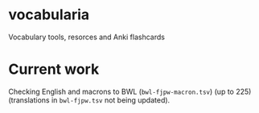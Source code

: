 # vocabularia
Vocabulary tools, resorces and Anki flashcards

# Current work
Checking English and macrons to BWL (`bwl-fjpw-macron.tsv`) (up to 225) (translations in `bwl-fjpw.tsv` not being updated).